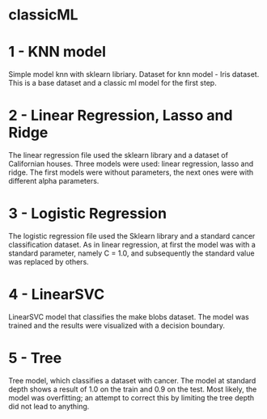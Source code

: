 # classicML
# 1 - KNN model
Simple model knn with sklearn libriary. Dataset for knn model - Iris dataset. This is a base dataset and a classic ml model for the first step.
# 2 - Linear Regression, Lasso and Ridge
The linear regression file used the sklearn library and a dataset of Californian houses. Three models were used: linear regression, lasso and ridge. The first models were without parameters, the next ones were with different alpha parameters.
# 3 - Logistic Regression
The logistic regression file used the Sklearn library and a standard cancer classification dataset. As in linear regression, at first the model was with a standard parameter, namely C = 1.0, and subsequently the standard value was replaced by others.
# 4 - LinearSVC
LinearSVC model that classifies the make blobs dataset. The model was trained and the results were visualized with a decision boundary.
# 5 - Tree
Tree model, which classifies a dataset with cancer. The model at standard depth shows a result of 1.0 on the train and 0.9 on the test. Most likely, the model was overfitting; an attempt to correct this by limiting the tree depth did not lead to anything.
